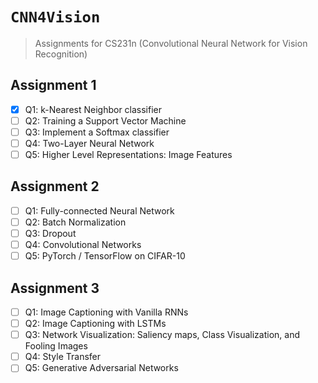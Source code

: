 # <code>CNN4Vision</code>

> Assignments for CS231n (Convolutional Neural Network for Vision Recognition)

## Assignment 1
- [x] Q1: k-Nearest Neighbor classifier
- [ ] Q2: Training a Support Vector Machine
- [ ] Q3: Implement a Softmax classifier
- [ ] Q4: Two-Layer Neural Network
- [ ] Q5: Higher Level Representations: Image Features

## Assignment 2
- [ ] Q1: Fully-connected Neural Network
- [ ] Q2: Batch Normalization
- [ ] Q3: Dropout
- [ ] Q4: Convolutional Networks
- [ ] Q5: PyTorch / TensorFlow on CIFAR-10

## Assignment 3
- [ ] Q1: Image Captioning with Vanilla RNNs
- [ ] Q2: Image Captioning with LSTMs
- [ ] Q3: Network Visualization: Saliency maps, Class Visualization, and Fooling Images
- [ ] Q4: Style Transfer
- [ ] Q5: Generative Adversarial Networks
